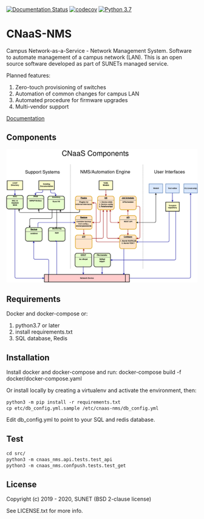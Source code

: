 [![Documentation Status](https://readthedocs.org/projects/cnaas-nms/badge/?version=latest)](https://cnaas-nms.readthedocs.io/en/latest/?badge=latest) [![codecov](https://codecov.io/gh/SUNET/cnaas-nms/branch/master/graph/badge.svg)](https://codecov.io/gh/SUNET/cnaas-nms) [![Python 3.7](https://img.shields.io/badge/python-3.7-blue.svg)](https://www.python.org/downloads/release/python-370/)

# CNaaS-NMS

Campus Network-as-a-Service - Network Management System. Software to automate management of a campus network (LAN). This is an open source software developed as part of SUNETs managed service.

Planned features:
1. Zero-touch provisioning of switches
1. Automation of common changes for campus LAN
1. Automated procedure for firmware upgrades
1. Multi-vendor support

[Documentation](https://cnaas-nms.readthedocs.io/)

## Components

![CNaaS component architecture](cnaas-components-20190408.png?raw=true)

## Requirements

Docker and docker-compose or:

1. python3.7 or later
1. install requirements.txt
1. SQL database, Redis

## Installation

Install docker and docker-compose and run: docker-compose build -f docker/docker-compose.yaml

Or install locally by creating a virtualenv and activate the environment, then:

```
python3 -m pip install -r requirements.txt
cp etc/db_config.yml.sample /etc/cnaas-nms/db_config.yml
```

Edit db_config.yml to point to your SQL and redis database.

## Test

```
cd src/
python3 -m cnaas_nms.api.tests.test_api
python3 -m cnaas_nms.confpush.tests.test_get
```

## License

Copyright (c) 2019 - 2020, SUNET (BSD 2-clause license)

See LICENSE.txt for more info.
